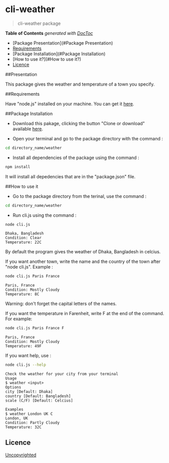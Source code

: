 # cli-weather

> cli-weather package

**Table of Contents**  *generated with [DocToc](https://github.com/thlorenz/doctoc)*

- [Package Presentation](#Package Presentation)
- [Requirements](#Requirements)
- [Package Installation](#Package Installation)
- [How to use it?](#How to use it?)
- [Licence](#licence)

##Presentation

This package gives the weather and temperature of a town you specify.

##Requirements

Have "node.js" installed on your machine. You can get it [here](https://nodejs.org/en/).

##Package Installation
- Download this pakage, clicking the button "Clone or download" available [here](https://github.com/92bondstreet/rdd-cdd-tdd).

- Open your terminal and go to the package directory with the command :
```sh
cd directory_name/weather
```
- Install all dependencies of the package using the command :
```sh
npm install
```
It will install all depedencies that are in the "package.json" file.


##How to use it
- Go to the package directory from the terinal, use the command :
```sh
cd directory_name/weather
```
- Run cli.js using the command :
```sh
node cli.js
```
```
Dhaka, Bangladesh
Condition: Clear
Temperature: 22C
```

By default the program gives the weather of Dhaka, Bangladesh in celcius. 

If you want another town, write the name and the country of the town after "node cli.js". Example :
```sh
node cli.js Paris France
```

```
Paris, France
Condition: Mostly Cloudy
Temperature: 8C
```

Warning: don't forget the capital letters of the names.

If you want the temperature in Farenheit, write F at the end of the command. For example:
```sh
node cli.js Paris France F
```
```
Paris, France
Condition: Mostly Cloudy
Temperature: 49F
```


If you want help, use :
```sh
node cli.js --help
```

```
Check the weather for your city from your terminal
Usage
$ weather <input>
Options
city [Default: Dhaka]
country [Default: Bangladesh]
scale (C/F) [Default: Celcius]

Examples
$ weather London UK C
London, UK
Condition: Partly Cloudy
Temperature: 32C
```


## Licence
[Uncopyrighted](http://zenhabits.net/uncopyright/)

